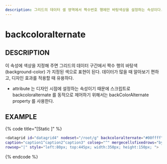 ```yaml
---
description: 그리드의 데이터 셀 영역에서 짝수번호 행에만 바탕색상을 설정하는 속성이다.
---
```


# backcoloralternate

## DESCRIPTION

이 속성에 색상을 지정해 주면 그리드의 데이터 구간에서 짝수 행의 바탕색\(background-color\) 가 지정된 색으로 표현이 된다. 데이터가 많을 때 알아보기 편하고, 디자인 효과를 적용할 때 유용하다.

* attribute 는 디자인 시점에 설정하는 속성이기 때문에 스크립트로 backcoloralternate 를 동적으로 제어하기 위해서는 backColorAlternate property 를 사용한다. 

## EXAMPLE

{% code title="\[Static \]" %}
```bash
<datagrid id="datagrid4" nodeset="/root/g" backcoloralternate="#00ffff" 
caption="caption1^caption2^caption3" colsep="^" mergecellsfixedrows="bycolrec" 
rowsep="|" style="left:80px; top:445px; width:350px; height:150px; ">
```
{% endcode %}

